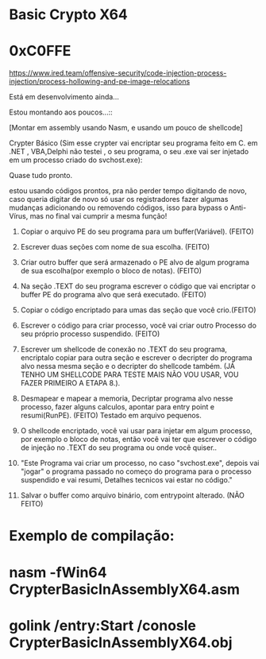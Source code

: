 # Basic Crypto X64
# 0xC0FFE
https://www.ired.team/offensive-security/code-injection-process-injection/process-hollowing-and-pe-image-relocations

Está em desenvolvimento ainda...

 Estou montando aos poucos...::

[Montar em assembly usando Nasm, e usando um pouco de  shellcode]

Crypter Básico (Sim esse crypter vai encriptar seu programa feito em C. em .NET , VBA,Delphi  não testei , o seu programa, o seu .exe vai ser injetado em um processo criado do svchost.exe):

Quase tudo pronto.

estou usando códigos prontos, pra não perder tempo digitando de novo, caso queria digitar de novo só usar os registradores fazer algumas mudanças adicionando ou removendo códigos, isso para bypass o Anti-Vírus, mas no final vai cumprir a mesma função!

1. Copiar o arquivo PE do seu programa para um buffer(Variável). (FEITO)

2. Escrever duas seções com nome de sua escolha. (FEITO)

3. Criar outro buffer que será armazenado o PE alvo de algum programa de sua escolha(por exemplo o bloco de notas). (FEITO)

4. Na seção .TEXT do seu programa escrever o código que vai encriptar o buffer PE do programa alvo que será executado. (FEITO)
  
5. Copiar o código encriptado para umas das seção que você crio.(FEITO)

6. Escrever o código para criar processo, você vai criar outro Processo do seu próprio processo suspendido. (FEITO)

7. Escrever um shellcode de conexão no .TEXT do seu programa, encriptalo copiar para outra seção e escrever o decripter do programa alvo nessa mesma seção e o decripter do shellcode também. (JÁ TENHO UM SHELLCODE PARA TESTE MAIS NÃO VOU USAR, VOU FAZER PRIMEIRO A ETAPA 8.).

8. Desmapear e mapear a memoria, Decriptar programa alvo nesse processo, fazer alguns calculos, apontar para entry point e resumi(RunPE). (FEITO)
 Testado em arquivo pequenos.

9. O shellcode encriptado, você vai usar para injetar em algum processo, por exemplo o bloco de notas, então você vai ter que escrever o código de injeção no .TEXT do seu programa ou onde você quiser.. 

10. "Este Programa vai criar um processo, no caso "svchost.exe", depois vai "jogar" o programa passado no começo do programa para o processo suspendido e vai resumi, Detalhes tecnicos vai estar no código."

11. Salvar o buffer como arquivo binário, com entrypoint alterado. (NÃO FEITO)

# Exemplo de compilação:
# nasm -fWin64 CrypterBasicInAssemblyX64.asm
# golink /entry:Start /conosle CrypterBasicInAssemblyX64.obj



